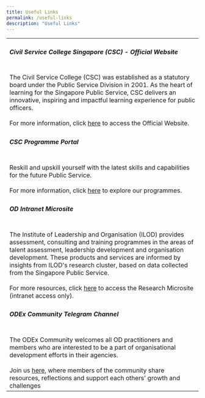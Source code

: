 ```yaml
---
title: Useful Links
permalink: /useful-links
description: "Useful Links"
---
```

<table>
	<tr>
		<td>
			<h5>Civil Service College Singapore (CSC) - Official  Website</h5>
		<br>The Civil Service College (CSC) was established as a statutory board under the Public Service Division in 2001. As the heart of learning for the Singapore Public Service, CSC delivers an innovative, inspiring and impactful learning experience for public officers. 
			<br><br> For more information, click <a href="https://www.csc.gov.sg">here</a> to access the Official Website.
		</td>
</tr>

<tr>
	<td>
		<h5>CSC Programme Portal</h5>
		<br>Reskill and upskill yourself with the latest skills and capabilities for the future Public Service.
		<br><br>For more information, click <a href="https://register.csc.gov.sg">here</a> to explore our programmes.
	</td>
</tr> 
	
<tr>
	<td>
		<h5> OD Intranet Microsite</h5>
		<br> The Institute of Leadership and Organisation (ILOD) provides assessment, consulting and training programmes in the areas of talent assessment, leadership development and organisation development. These products and services are informed by insights from ILOD's research cluster, based on data collected from the Singapore Public Service.
		<br><br> For more resources, click <a href="https://go.gov.sg/9n0016">here</a> to access the Research Microsite (intranet access only).
	</td>
</tr>
	
<tr>
		<td>
			<h5>ODEx Community Telegram Channel</h5>
		<br>The ODEx Community welcomes all OD practitioners and members who are interested to be a part of organisational development efforts in their agencies. 
			<br><br>Join us <a href="https://go.gov.sg/odexcommunity">here</a>, where members of the community share resources, reflections and support each others' growth and challenges
		</td>
</tr>

</table>
